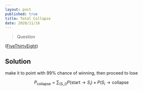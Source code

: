 ```yaml
---
layout: post
published: true
title: Total Collapse
date: 2020/11/16
---
```


>Question

<!--more-->

([FiveThirtyEight](URL))

## Solution

make it to point with 99% chance of winning, then proceed to lose

$$P_\text{collapse} = \sum_\text{\{S_i\}} P(\text{start} \rightarrow S_i)\times P(S_i \rightarrow\text{collapse}$$

<br>

